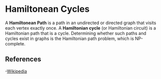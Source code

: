 # Hamiltonean Cycles
A **Hamiltonean Path** is a path in an undirected or directed graph that visits each vertex exactly once. A **Hamiltonian cycle** (or Hamiltonian circuit) is a Hamiltonian path that is a cycle. Determining whether such paths and cycles exist in graphs is the Hamiltonian path problem, which is NP-complete. 

## References
-[Wikipedia](https://en.wikipedia.org/wiki/Hamiltonian_path)